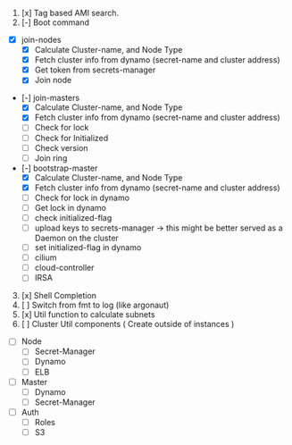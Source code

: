 1. [x] Tag based AMI search.
2. [-] Boot command
  * [x] join-nodes
    - [x] Calculate Cluster-name, and Node Type
    - [x] Fetch cluster info from dynamo (secret-name and cluster address)
    - [x] Get token from secrets-manager
    - [x] Join node
  * [-] join-masters
    - [x] Calculate Cluster-name, and Node Type
    - [x] Fetch cluster info from dynamo (secret-name and cluster address)
    - [ ] Check for lock
    - [ ] Check for Initialized
    - [ ] Check version
    - [ ] Join ring
  * [-] bootstrap-master
    - [x] Calculate Cluster-name, and Node Type
    - [x] Fetch cluster info from dynamo (secret-name and cluster address)
    - [ ] Check for lock in dynamo
    - [ ] Get lock in dynamo
    - [ ] check initialized-flag
    - [ ] upload keys to secrets-manager -> this might be better served as a Daemon on the cluster
    - [ ] set initialized-flag in dynamo
    - [ ] cilium
    - [ ] cloud-controller
    - [ ] IRSA
3. [x] Shell Completion
4. [ ] Switch from fmt to log (like argonaut)
5. [x] Util function to calculate subnets
6. [ ] Cluster Util components ( Create outside of instances )
  * [ ] Node
    - [ ] Secret-Manager
    - [ ] Dynamo
    - [ ] ELB
  * [ ] Master
    - [ ] Dynamo
    - [ ] Secret-Manager
  * [ ] Auth
    - [ ] Roles
    - [ ] S3
